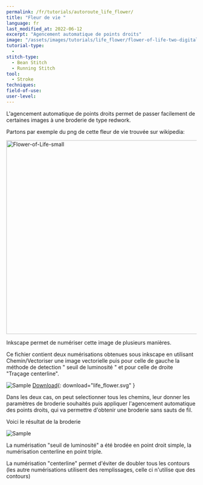 ```yaml
---
permalink: /fr/tutorials/autoroute_life_flower/
title: "Fleur de vie "
language: fr
last_modified_at: 2022-06-12
excerpt: "Agencement automatique de points droits"
image: "/assets/images/tutorials/life_flower/flower-of-life-two-digitalisation.svg"
tutorial-type:
  - 
stitch-type:
  - Bean Stitch
  - Running Stitch
tool:
  - Stroke
techniques:
field-of-use:
user-level: 
---
```


L'agencement automatique de points droits permet de passer facilement de certaines images à une broderie de type redwork.

Partons par exemple du png de cette fleur de vie trouvée sur wikipedia: 

<a title="Credit to the author, CC BY-SA 3.0 &lt;https://creativecommons.org/licenses/by-sa/3.0&gt;, via Wikimedia Commons" href="https://commons.wikimedia.org/wiki/File:Flower-of-Life-small.svg"><img width="512" alt="Flower-of-Life-small" src="https://upload.wikimedia.org/wikipedia/commons/thumb/0/08/Flower-of-Life-small.svg/512px-Flower-of-Life-small.svg.png"></a>


Inkscape permet de numériser cette image de plusieurs manières. 

Ce fichier contient deux numérisations obtenues sous inkscape en utilisant Chemin/Vectoriser une image vectorielle puis  pour celle de gauche la méthode de detection " seuil de luminosité " et pour celle de droite "Traçage centerline".

![Sample](/assets/images/tutorials/life_flower/flower-of-life-two-digitalisation.svg)
[Download](/assets/images/tutorials/life_flower/flower-of-life-two-digitalisation.svg){: download="life_flower.svg" }

Dans les deux cas,  on peut selectionner tous les chemins, leur donner les paramètres de broderie souhaités puis  appliquer l'agencement automatique des  points droits, qui va permettre d'obtenir une broderie sans sauts de fil. 

Voici le résultat de la broderie

![Sample](/assets/images/tutorials/life_flower/twolifeflower.jpg)

La numérisation "seuil de luminosité" a été brodée en point droit simple, la numérisation centerline en  point  triple. 

La numérisation  "centerline" permet d'éviter de doubler tous les contours (les autre numérisations utilisent des remplissages, celle  ci n'utilise que des contours)


  
